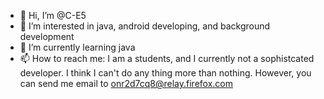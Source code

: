 - 👋 Hi, I’m @C-E5
- 👀 I’m interested in java, android developing, and background development
- 🌱 I’m currently learning java
- 📫 How to reach me: I am a students, and I currently not a sophistcated developer. I think I can't do any thing more than nothing. However, you can send me email to onr2d7cq8@relay.firefox.com
